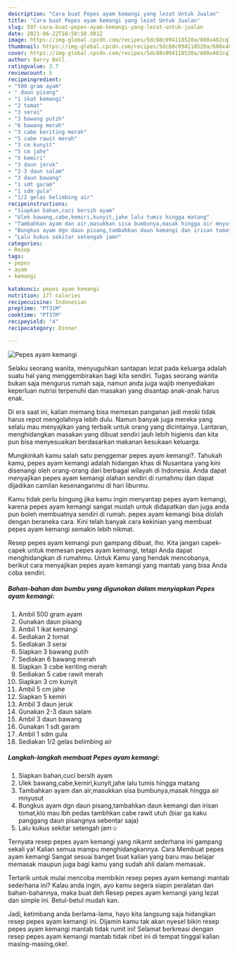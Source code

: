 ```yaml
---
description: "Cara buat Pepes ayam kemangi yang lezat Untuk Jualan"
title: "Cara buat Pepes ayam kemangi yang lezat Untuk Jualan"
slug: 597-cara-buat-pepes-ayam-kemangi-yang-lezat-untuk-jualan
date: 2021-06-22T16:50:58.981Z
image: https://img-global.cpcdn.com/recipes/5dc88c094118520a/680x482cq70/pepes-ayam-kemangi-foto-resep-utama.jpg
thumbnail: https://img-global.cpcdn.com/recipes/5dc88c094118520a/680x482cq70/pepes-ayam-kemangi-foto-resep-utama.jpg
cover: https://img-global.cpcdn.com/recipes/5dc88c094118520a/680x482cq70/pepes-ayam-kemangi-foto-resep-utama.jpg
author: Barry Bell
ratingvalue: 3.7
reviewcount: 5
recipeingredient:
- "500 gram ayam"
- " daun pisang"
- "1 ikat kemangi"
- "2 tomat"
- "3 serai"
- "3 bawang putih"
- "6 bawang merah"
- "3 cabe keriting merah"
- "5 cabe rawit merah"
- "3 cm kunyit"
- "5 cm jahe"
- "5 kemiri"
- "3 daun jeruk"
- "2-3 daun salam"
- "3 daun bawang"
- "1 sdt garam"
- "1 sdm gula"
- "1/2 gelas belimbing air"
recipeinstructions:
- "Siapkan bahan,cuci bersih ayam"
- "Ulek bawang,cabe,kemiri,kunyit,jahe lalu tumis hingga matang"
- "Tambahkan ayam dan air,masukkan sisa bumbunya,masak hingga air mnyusut"
- "Bungkus ayam dgn daun pisang,tambahkan daun kemangi dan irisan tomat,klo mau lbh pedas tambhkan cabe rawit utuh (biar ga kaku panggang daun pisangnya sebentar saja)"
- "Lalu kukus sekitar setengah jam☺️"
categories:
- Resep
tags:
- pepes
- ayam
- kemangi

katakunci: pepes ayam kemangi 
nutrition: 177 calories
recipecuisine: Indonesian
preptime: "PT31M"
cooktime: "PT37M"
recipeyield: "4"
recipecategory: Dinner

---
```



![Pepes ayam kemangi](https://img-global.cpcdn.com/recipes/5dc88c094118520a/680x482cq70/pepes-ayam-kemangi-foto-resep-utama.jpg)

Selaku seorang wanita, menyuguhkan santapan lezat pada keluarga adalah suatu hal yang menggembirakan bagi kita sendiri. Tugas seorang  wanita bukan saja mengurus rumah saja, namun anda juga wajib menyediakan keperluan nutrisi terpenuhi dan masakan yang disantap anak-anak harus enak.

Di era  saat ini, kalian memang bisa memesan panganan jadi meski tidak harus repot mengolahnya lebih dulu. Namun banyak juga mereka yang selalu mau menyajikan yang terbaik untuk orang yang dicintainya. Lantaran, menghidangkan masakan yang dibuat sendiri jauh lebih higienis dan kita pun bisa menyesuaikan berdasarkan makanan kesukaan keluarga. 



Mungkinkah kamu salah satu penggemar pepes ayam kemangi?. Tahukah kamu, pepes ayam kemangi adalah hidangan khas di Nusantara yang kini disenangi oleh orang-orang dari berbagai wilayah di Indonesia. Anda dapat menyajikan pepes ayam kemangi olahan sendiri di rumahmu dan dapat dijadikan camilan kesenanganmu di hari liburmu.

Kamu tidak perlu bingung jika kamu ingin menyantap pepes ayam kemangi, karena pepes ayam kemangi sangat mudah untuk didapatkan dan juga anda pun boleh membuatnya sendiri di rumah. pepes ayam kemangi bisa diolah dengan beraneka cara. Kini telah banyak cara kekinian yang membuat pepes ayam kemangi semakin lebih nikmat.

Resep pepes ayam kemangi pun gampang dibuat, lho. Kita jangan capek-capek untuk memesan pepes ayam kemangi, tetapi Anda dapat menghidangkan di rumahmu. Untuk Kamu yang hendak mencobanya, berikut cara menyajikan pepes ayam kemangi yang mantab yang bisa Anda coba sendiri.

<!--inarticleads1-->

##### Bahan-bahan dan bumbu yang digunakan dalam menyiapkan Pepes ayam kemangi:

1. Ambil 500 gram ayam
1. Gunakan  daun pisang
1. Ambil 1 ikat kemangi
1. Sediakan 2 tomat
1. Sediakan 3 serai
1. Siapkan 3 bawang putih
1. Sediakan 6 bawang merah
1. Siapkan 3 cabe keriting merah
1. Sediakan 5 cabe rawit merah
1. Siapkan 3 cm kunyit
1. Ambil 5 cm jahe
1. Siapkan 5 kemiri
1. Ambil 3 daun jeruk
1. Gunakan 2-3 daun salam
1. Ambil 3 daun bawang
1. Gunakan 1 sdt garam
1. Ambil 1 sdm gula
1. Sediakan 1/2 gelas belimbing air




<!--inarticleads2-->

##### Langkah-langkah membuat Pepes ayam kemangi:

1. Siapkan bahan,cuci bersih ayam
1. Ulek bawang,cabe,kemiri,kunyit,jahe lalu tumis hingga matang
1. Tambahkan ayam dan air,masukkan sisa bumbunya,masak hingga air mnyusut
1. Bungkus ayam dgn daun pisang,tambahkan daun kemangi dan irisan tomat,klo mau lbh pedas tambhkan cabe rawit utuh (biar ga kaku panggang daun pisangnya sebentar saja)
1. Lalu kukus sekitar setengah jam☺️




Ternyata resep pepes ayam kemangi yang nikamt sederhana ini gampang sekali ya! Kalian semua mampu menghidangkannya. Cara Membuat pepes ayam kemangi Sangat sesuai banget buat kalian yang baru mau belajar memasak maupun juga bagi kamu yang sudah ahli dalam memasak.

Tertarik untuk mulai mencoba membikin resep pepes ayam kemangi mantab sederhana ini? Kalau anda ingin, ayo kamu segera siapin peralatan dan bahan-bahannya, maka buat deh Resep pepes ayam kemangi yang lezat dan simple ini. Betul-betul mudah kan. 

Jadi, ketimbang anda berlama-lama, hayo kita langsung saja hidangkan resep pepes ayam kemangi ini. Dijamin kamu tak akan nyesel bikin resep pepes ayam kemangi mantab tidak rumit ini! Selamat berkreasi dengan resep pepes ayam kemangi mantab tidak ribet ini di tempat tinggal kalian masing-masing,oke!.

